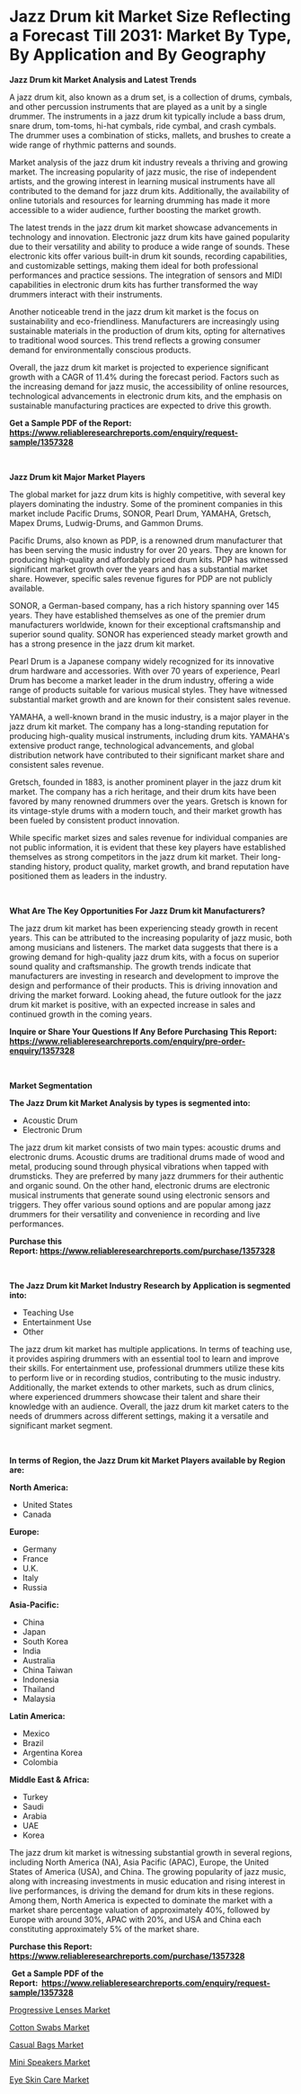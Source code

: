 <p><h1>Jazz Drum kit Market Size Reflecting a Forecast Till 2031: Market By Type, By Application and By Geography</h1></p><p><strong>Jazz Drum kit Market Analysis and Latest Trends</strong></p>
<p><p>A jazz drum kit, also known as a drum set, is a collection of drums, cymbals, and other percussion instruments that are played as a unit by a single drummer. The instruments in a jazz drum kit typically include a bass drum, snare drum, tom-toms, hi-hat cymbals, ride cymbal, and crash cymbals. The drummer uses a combination of sticks, mallets, and brushes to create a wide range of rhythmic patterns and sounds.</p><p>Market analysis of the jazz drum kit industry reveals a thriving and growing market. The increasing popularity of jazz music, the rise of independent artists, and the growing interest in learning musical instruments have all contributed to the demand for jazz drum kits. Additionally, the availability of online tutorials and resources for learning drumming has made it more accessible to a wider audience, further boosting the market growth.</p><p>The latest trends in the jazz drum kit market showcase advancements in technology and innovation. Electronic jazz drum kits have gained popularity due to their versatility and ability to produce a wide range of sounds. These electronic kits offer various built-in drum kit sounds, recording capabilities, and customizable settings, making them ideal for both professional performances and practice sessions. The integration of sensors and MIDI capabilities in electronic drum kits has further transformed the way drummers interact with their instruments.</p><p>Another noticeable trend in the jazz drum kit market is the focus on sustainability and eco-friendliness. Manufacturers are increasingly using sustainable materials in the production of drum kits, opting for alternatives to traditional wood sources. This trend reflects a growing consumer demand for environmentally conscious products.</p><p>Overall, the jazz drum kit market is projected to experience significant growth with a CAGR of 11.4% during the forecast period. Factors such as the increasing demand for jazz music, the accessibility of online resources, technological advancements in electronic drum kits, and the emphasis on sustainable manufacturing practices are expected to drive this growth.</p></p>
<p><strong>Get a Sample PDF of the Report:&nbsp; <a href="https://www.reliableresearchreports.com/enquiry/request-sample/1357328">https://www.reliableresearchreports.com/enquiry/request-sample/1357328</a></strong></p>
<p>&nbsp;</p>
<p><strong>Jazz Drum kit Major Market Players</strong></p>
<p><p>The global market for jazz drum kits is highly competitive, with several key players dominating the industry. Some of the prominent companies in this market include Pacific Drums, SONOR, Pearl Drum, YAMAHA, Gretsch, Mapex Drums, Ludwig-Drums, and Gammon Drums.</p><p>Pacific Drums, also known as PDP, is a renowned drum manufacturer that has been serving the music industry for over 20 years. They are known for producing high-quality and affordably priced drum kits. PDP has witnessed significant market growth over the years and has a substantial market share. However, specific sales revenue figures for PDP are not publicly available.</p><p>SONOR, a German-based company, has a rich history spanning over 145 years. They have established themselves as one of the premier drum manufacturers worldwide, known for their exceptional craftsmanship and superior sound quality. SONOR has experienced steady market growth and has a strong presence in the jazz drum kit market.</p><p>Pearl Drum is a Japanese company widely recognized for its innovative drum hardware and accessories. With over 70 years of experience, Pearl Drum has become a market leader in the drum industry, offering a wide range of products suitable for various musical styles. They have witnessed substantial market growth and are known for their consistent sales revenue.</p><p>YAMAHA, a well-known brand in the music industry, is a major player in the jazz drum kit market. The company has a long-standing reputation for producing high-quality musical instruments, including drum kits. YAMAHA's extensive product range, technological advancements, and global distribution network have contributed to their significant market share and consistent sales revenue.</p><p>Gretsch, founded in 1883, is another prominent player in the jazz drum kit market. The company has a rich heritage, and their drum kits have been favored by many renowned drummers over the years. Gretsch is known for its vintage-style drums with a modern touch, and their market growth has been fueled by consistent product innovation.</p><p>While specific market sizes and sales revenue for individual companies are not public information, it is evident that these key players have established themselves as strong competitors in the jazz drum kit market. Their long-standing history, product quality, market growth, and brand reputation have positioned them as leaders in the industry.</p></p>
<p>&nbsp;</p>
<p><strong>What Are The Key Opportunities For Jazz Drum kit Manufacturers?</strong></p>
<p><p>The jazz drum kit market has been experiencing steady growth in recent years. This can be attributed to the increasing popularity of jazz music, both among musicians and listeners. The market data suggests that there is a growing demand for high-quality jazz drum kits, with a focus on superior sound quality and craftsmanship. The growth trends indicate that manufacturers are investing in research and development to improve the design and performance of their products. This is driving innovation and driving the market forward. Looking ahead, the future outlook for the jazz drum kit market is positive, with an expected increase in sales and continued growth in the coming years.</p></p>
<p><strong>Inquire or Share Your Questions If Any Before Purchasing This Report: <a href="https://www.reliableresearchreports.com/enquiry/pre-order-enquiry/1357328">https://www.reliableresearchreports.com/enquiry/pre-order-enquiry/1357328</a></strong></p>
<p>&nbsp;</p>
<p><strong>Market Segmentation</strong></p>
<p><strong>The Jazz Drum kit Market Analysis by types is segmented into:</strong></p>
<p><ul><li>Acoustic Drum</li><li>Electronic Drum</li></ul></p>
<p><p>The jazz drum kit market consists of two main types: acoustic drums and electronic drums. Acoustic drums are traditional drums made of wood and metal, producing sound through physical vibrations when tapped with drumsticks. They are preferred by many jazz drummers for their authentic and organic sound. On the other hand, electronic drums are electronic musical instruments that generate sound using electronic sensors and triggers. They offer various sound options and are popular among jazz drummers for their versatility and convenience in recording and live performances.</p></p>
<p><strong>Purchase this Report:&nbsp;<a href="https://www.reliableresearchreports.com/purchase/1357328">https://www.reliableresearchreports.com/purchase/1357328</a></strong></p>
<p>&nbsp;</p>
<p><strong>The Jazz Drum kit Market Industry Research by Application is segmented into:</strong></p>
<p><ul><li>Teaching Use</li><li>Entertainment Use</li><li>Other</li></ul></p>
<p><p>The jazz drum kit market has multiple applications. In terms of teaching use, it provides aspiring drummers with an essential tool to learn and improve their skills. For entertainment use, professional drummers utilize these kits to perform live or in recording studios, contributing to the music industry. Additionally, the market extends to other markets, such as drum clinics, where experienced drummers showcase their talent and share their knowledge with an audience. Overall, the jazz drum kit market caters to the needs of drummers across different settings, making it a versatile and significant market segment.</p></p>
<p>&nbsp;</p>
<p><strong>In terms of Region, the Jazz Drum kit Market Players available by Region are:</strong></p>
<p>
    <p> <strong> North America: </strong>
        <ul>
            <li>United States</li>
            <li>Canada</li>
        </ul>
        </p> 
    <p> <strong> Europe: </strong>
        <ul>
            <li>Germany</li>
            <li>France</li>
            <li>U.K.</li>
            <li>Italy</li>
            <li>Russia</li>
        </ul>
        </p> 
    <p> <strong> Asia-Pacific: </strong>
        <ul>
            <li>China</li>
            <li>Japan</li>
            <li>South Korea</li>
            <li>India</li>
            <li>Australia</li>
            <li>China Taiwan</li>
            <li>Indonesia</li>
            <li>Thailand</li>
            <li>Malaysia</li>
        </ul>
        </p> 
    <p> <strong> Latin America: </strong>
        <ul>
            <li>Mexico</li>
            <li>Brazil</li>
            <li>Argentina Korea</li>
            <li>Colombia</li>
        </ul>
        </p> 
    <p> <strong> Middle East & Africa: </strong>
        <ul>
            <li>Turkey</li>
            <li>Saudi</li>
            <li>Arabia</li>
            <li>UAE</li>
            <li>Korea</li>
        </ul>
    </p>
    </p>
<p><p>The jazz drum kit market is witnessing substantial growth in several regions, including North America (NA), Asia Pacific (APAC), Europe, the United States of America (USA), and China. The growing popularity of jazz music, along with increasing investments in music education and rising interest in live performances, is driving the demand for drum kits in these regions. Among them, North America is expected to dominate the market with a market share percentage valuation of approximately 40%, followed by Europe with around 30%, APAC with 20%, and USA and China each constituting approximately 5% of the market share.</p></p>
<p><strong>Purchase this Report: <a href="https://www.reliableresearchreports.com/purchase/1357328">https://www.reliableresearchreports.com/purchase/1357328</a></strong></p>
<p>&nbsp;<strong>Get a Sample PDF of the Report:&nbsp;&nbsp;<a href="https://www.reliableresearchreports.com/enquiry/request-sample/1357328">https://www.reliableresearchreports.com/enquiry/request-sample/1357328</a></strong></p>
<p><strong></strong></p>
<p><p><a href="https://github.com/dzharov81/Market-Research-Report-List-1/blob/main/progressive-lenses-market.md">Progressive Lenses Market</a></p><p><a href="https://github.com/maliyahmorrow6654/Market-Research-Report-List-2/blob/main/cotton-swabs-market.md">Cotton Swabs Market</a></p><p><a href="https://github.com/ambrozg/Market-Research-Report-List-1/blob/main/casual-bags-market.md">Casual Bags Market</a></p><p><a href="https://github.com/scarol104/Market-Research-Report-List-2/blob/main/mini-speakers-market.md">Mini Speakers Market</a></p><p><a href="https://github.com/deliacustodio40/Market-Research-Report-List-2/blob/main/eye-skin-care-market.md">Eye Skin Care Market</a></p></p>